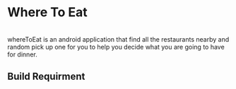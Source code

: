 <h1>Where To Eat</h1>
<br/>
whereToEat is an android application that find all the restaurants nearby and random pick up one for you to help you decide what you are going to have for dinner.
<br/>
<h2>Build Requirment</h2>

